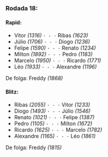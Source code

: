 ### Rodada 18:

#### Rapid:

* Vitor *(1316)* `· - ·` Ribas *(1623)*
* Júlio *(1706)* `· - ·` Diogo *(1236)*
* Felipe *(1590)* `· - ·` Renato *(1234)*
* Milton *(1892)* `· - ·` Pedro *(1183)*
* Marcelo *(1950)* `· - ·` Ricardo *(1771)*
* Léo *(1933)* `· - ·` Alexandre *(1196)*

De folga: Freddy *(1868)*

#### Blitz:

* Ribas *(2055)* `· - ·` Vitor *(1233)*
* Diogo *(1493)* `· - ·` Júlio *(1546)*
* Renato *(1021)* `· - ·` Felipe *(1387)*
* Pedro *(1105)* `· - ·` Milton *(1672)*
* Ricardo *(1625)* `· - ·` Marcelo *(1782)*
* Alexandre *(1165)* `· - ·` Léo *(1861)*

De folga: Freddy *(1815)*

